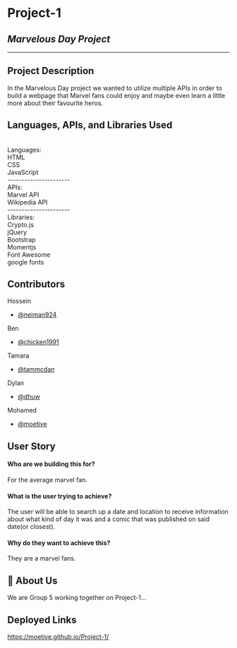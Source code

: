 # Project-1
## *Marvelous Day Project*
------------------------------
## Project Description
In the Marvelous Day project we wanted to utilize multiple APIs in order to build a webpage that 
Marvel fans could enjoy and maybe even learn a little more about their favourite heros.

## Languages, APIs, and Libraries Used
</br>
Languages:
</br>HTML
</br>CSS
</br>JavaScript
</br>----------------------
</br>
APIs:
</br>Marvel API
</br>Wikipedia API
</br>----------------------
</br>
Libraries:
</br>Crypto.js
</br>jQuery
</br>Bootstrap
</br>Momentjs
</br>Font Awesome
</br>google fonts

## Contributors
  Hossein
- [@neiman924](https://github.com/neiman924)

 Ben
- [@chicken1991](https://github.com/chicken1991)

 Tamara
- [@tammcdan](https://github.com/tammcdan)

 Dylan
- [@dhuw](https://github.com/dhuw)

 Mohamed
- [@moetive](https://github.com/Moetive)

## User Story 

#### Who are we building this for? 

For the average marvel fan.


#### What is the user trying to achieve? 


The user will be able to search up a date and location to receive information about what kind of day it was and a comic that was published on said date(or closest).


#### Why do they want to achieve this?


They are a marvel fans.

## 🚀 About Us
We are Group 5 working together on Project-1...
## Deployed Links
https://moetive.github.io/Project-1/
